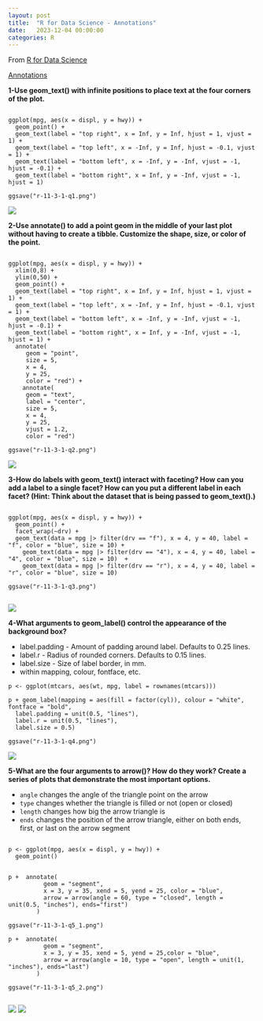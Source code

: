 ```yaml
---
layout: post
title:  "R for Data Science - Annotations"
date:   2023-12-04 00:00:00
categories: R
---
```


From [R for Data Science](https://r4ds.hadley.nz)

[Annotations](https://r4ds.hadley.nz/communication#exercises-1)

**1-Use geom_text() with infinite positions to place text at the four corners of the plot.**

```

ggplot(mpg, aes(x = displ, y = hwy)) + 
  geom_point() + 
  geom_text(label = "top right", x = Inf, y = Inf, hjust = 1, vjust = 1) + 
  geom_text(label = "top left", x = -Inf, y = Inf, hjust = -0.1, vjust = 1) + 
  geom_text(label = "bottom left", x = -Inf, y = -Inf, vjust = -1, hjust = -0.1) + 
  geom_text(label = "bottom right", x = Inf, y = -Inf, vjust = -1, hjust = 1) 

ggsave("r-11-3-1-q1.png")

```

<img src = "https://raw.githubusercontent.com/nadinesk/nadinesk.github.io/master/images/r-11-3-1-q1.png" />

**2-Use annotate() to add a point geom in the middle of your last plot without having to create a tibble. Customize the shape, size, or color of the point.**

```

ggplot(mpg, aes(x = displ, y = hwy)) + 
  xlim(0,8) + 
  ylim(0,50) +
  geom_point() + 
  geom_text(label = "top right", x = Inf, y = Inf, hjust = 1, vjust = 1) + 
  geom_text(label = "top left", x = -Inf, y = Inf, hjust = -0.1, vjust = 1) + 
  geom_text(label = "bottom left", x = -Inf, y = -Inf, vjust = -1, hjust = -0.1) + 
  geom_text(label = "bottom right", x = Inf, y = -Inf, vjust = -1, hjust = 1) + 
  annotate(
     geom = "point",
     size = 5,
     x = 4,
     y = 25,
     color = "red") + 
    annotate(
     geom = "text",
     label = "center",
     size = 5,
     x = 4,
     y = 25,
     vjust = 1.2,
     color = "red") 
     
ggsave("r-11-3-1-q2.png")

```

<img src = "https://raw.githubusercontent.com/nadinesk/nadinesk.github.io/master/images/r-11-3-1-q2.png" />

**3-How do labels with geom_text() interact with faceting? How can you add a label to a single facet? How can you put a different label in each facet? (Hint: Think about the dataset that is being passed to geom_text().)** 

```

ggplot(mpg, aes(x = displ, y = hwy)) + 
  geom_point() + 
  facet_wrap(~drv) + 
  geom_text(data = mpg |> filter(drv == "f"), x = 4, y = 40, label = "f", color = "blue", size = 10) +
    geom_text(data = mpg |> filter(drv == "4"), x = 4, y = 40, label = "4", color = "blue", size = 10)  + 
    geom_text(data = mpg |> filter(drv == "r"), x = 4, y = 40, label = "r", color = "blue", size = 10)  
    
ggsave("r-11-3-1-q3.png")


```

<img src = "https://raw.githubusercontent.com/nadinesk/nadinesk.github.io/master/images/r-11-3-1-q3.png" />

**4-What arguments to geom_label() control the appearance of the background box?**

- label.padding - Amount of padding around label. Defaults to 0.25 lines.
- label.r - Radius of rounded corners. Defaults to 0.15 lines.
- label.size - Size of label border, in mm.
- within mapping, colour, fontface, etc.

```
p <- ggplot(mtcars, aes(wt, mpg, label = rownames(mtcars)))

p + geom_label(mapping = aes(fill = factor(cyl)), colour = "white", fontface = "bold", 
  label.padding = unit(0.5, "lines"),
  label.r = unit(0.5, "lines"),
  label.size = 0.5)
  
ggsave("r-11-3-1-q4.png")

```

<img src = "https://raw.githubusercontent.com/nadinesk/nadinesk.github.io/master/images/r-11-3-1-q4.png" />

**5-What are the four arguments to arrow()? How do they work? Create a series of plots that demonstrate the most important options.**

- `angle` changes the angle of the triangle point on the arrow
- `type` changes whether the triangle is filled or not (open or closed)
- `length` changes how big the arrow triangle is
- `ends` changes the position of the arrow triangle, either on both ends, first, or last on the arrow segment

```

p <- ggplot(mpg, aes(x = displ, y = hwy)) + 
  geom_point()
  
  
p +  annotate(
          geom = "segment", 
          x = 3, y = 35, xend = 5, yend = 25, color = "blue",
          arrow = arrow(angle = 60, type = "closed", length = unit(0.5, "inches"), ends="first")
        )
        
ggsave("r-11-3-1-q5_1.png")

p +  annotate(
          geom = "segment", 
          x = 3, y = 35, xend = 5, yend = 25,color = "blue",
          arrow = arrow(angle = 10, type = "open", length = unit(1, "inches"), ends="last")
        )

ggsave("r-11-3-1-q5_2.png")


```

<img src = "https://raw.githubusercontent.com/nadinesk/nadinesk.github.io/master/images/r-11-3-1-q5_1.png" />

<img src = "https://raw.githubusercontent.com/nadinesk/nadinesk.github.io/master/images/r-11-3-1-q5_2.png" />
